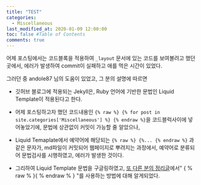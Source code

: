 ```yaml
---
title: "TEST"
categories: 
  - Miscellaneous
last_modified_at: 2020-01-09 12:00:00
toc: false #Table of Contents
comments: true
---
```


어제 포스팅에서는 코드블록을 적용하여 `_layout` 문서에 있는 코드를 보여볼려고 했던 곳에서, 에러가 발생하여 commit이 실패하고 애를 먹은 시간이 있었다.

그러던 중 andole87 님의 도움이 있었고, 그 분의 설명에 따르면 

- 깃허브 블로그에 적용되는 Jekyll은, Ruby 언어에 기반한 문법인 Liquid Template이 적용된다고 한다.

- 어제 포스팅하고자 했던 코드내용인 ```{% raw %} {% for post in site.categories['Miscellaneous'] %} {% endraw %}```을 코드블럭사이에 넣어놓았기에, 문법에 상관없이 커밋이 가능할 줄 알았으나,

- Liquid Temaplate에서 예약어에 해당되는 `{% raw %} {%... {% endraw %}` 과 같은 문자가, md파일이 커밋되어 웹페이지로 뿌려지는 과정에서, 예약어로 분류되어 문법검사를 시행하였고, 에러가 발생한 것이다.

- 그리하여 Liquid Template 문법을 구글링하였고, [또 다른 분의 정리글](https://goodgid.github.io/What-is-Liquid-Grammer/)에서" { % raw % }{ % endraw % } "를 사용하는 방법에 대해 알게되었다.

